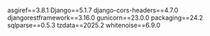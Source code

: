 asgiref==3.8.1
Django==5.1.7
django-cors-headers==4.7.0
djangorestframework==3.16.0
gunicorn==23.0.0
packaging==24.2
sqlparse==0.5.3
tzdata==2025.2
whitenoise==6.9.0
